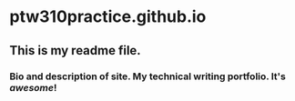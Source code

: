 # ptw310practice.github.io

## This is my readme file.

### Bio and description of site. My technical writing portfolio. It's _**awesome**_!

